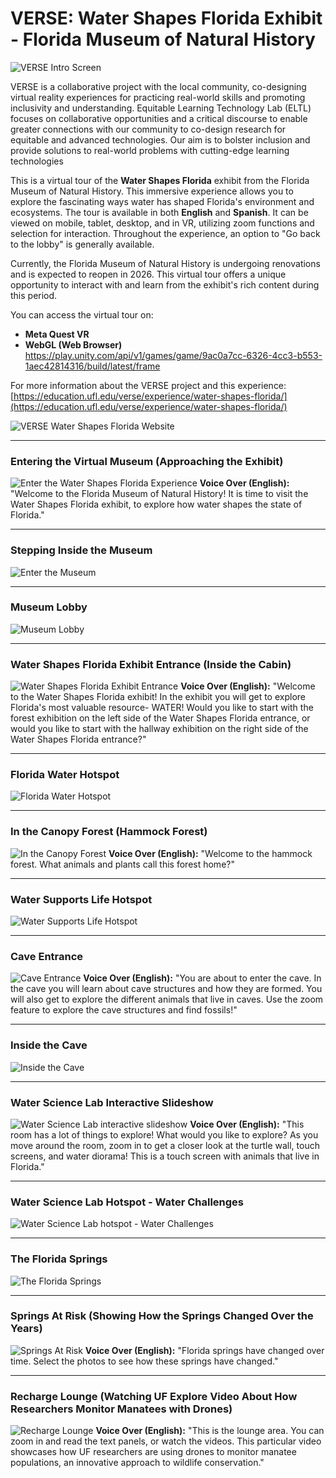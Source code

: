 # VERSE: Water Shapes Florida Exhibit - Florida Museum of Natural History

![VERSE Intro Screen](https://github.com/UF-College-of-Education/VERSE-Water-Shapes-Florida/blob/main/screenshots/1.jpg?raw=true)

VERSE is a collaborative project with the local community, co-designing virtual reality experiences for practicing real-world skills and promoting inclusivity and understanding.
Equitable Learning Technology Lab (ELTL) focuses on collaborative opportunities and a critical discourse to enable greater connections with our community to co-design research for equitable and advanced technologies. Our aim is to bolster inclusion and provide solutions to real-world problems with cutting-edge learning technologies

This is a virtual tour of the **Water Shapes Florida** exhibit from the Florida Museum of Natural History. This immersive experience allows you to explore the fascinating ways water has shaped Florida's environment and ecosystems. The tour is available in both **English** and **Spanish**. It can be viewed on mobile, tablet, desktop, and in VR, utilizing zoom functions and selection for interaction. Throughout the experience, an option to "Go back to the lobby" is generally available.

Currently, the Florida Museum of Natural History is undergoing renovations and is expected to reopen in 2026. This virtual tour offers a unique opportunity to interact with and learn from the exhibit's rich content during this period.

You can access the virtual tour on:
* **Meta Quest VR**
* **WebGL (Web Browser)** https://play.unity.com/api/v1/games/game/9ac0a7cc-6326-4cc3-b553-1aec42814316/build/latest/frame

For more information about the VERSE project and this experience:
[https://education.ufl.edu/verse/experience/water-shapes-florida/](https://education.ufl.edu/verse/experience/water-shapes-florida/)

![VERSE Water Shapes Florida Website](https://github.com/UF-College-of-Education/VERSE-Water-Shapes-Florida/blob/main/screenshots/website.png?raw=true)

---
### Entering the Virtual Museum (Approaching the Exhibit)
![Enter the Water Shapes Florida Experience](https://github.com/UF-College-of-Education/VERSE-Water-Shapes-Florida/blob/main/screenshots/0.png?raw=true)
**Voice Over (English):** "Welcome to the Florida Museum of Natural History! It is time to visit the Water Shapes Florida exhibit, to explore how water shapes the state of Florida."

---
### Stepping Inside the Museum
![Enter the Museum](https://github.com/UF-College-of-Education/VERSE-Water-Shapes-Florida/blob/main/screenshots/3.jpg?raw=true)

---
### Museum Lobby
![Museum Lobby](https://github.com/UF-College-of-Education/VERSE-Water-Shapes-Florida/blob/main/screenshots/2.jpg?raw=true)

---
### Water Shapes Florida Exhibit Entrance (Inside the Cabin)
![Water Shapes Florida Exhibit Entrance](https://github.com/UF-College-of-Education/VERSE-Water-Shapes-Florida/blob/main/screenshots/5.jpg?raw=true)
**Voice Over (English):** "Welcome to the Water Shapes Florida exhibit! In the exhibit you will get to explore Florida's most valuable resource- WATER! Would you like to start with the forest exhibition on the left side of the Water Shapes Florida entrance, or would you like to start with the hallway exhibition on the right side of the Water Shapes Florida entrance?"

---
### Florida Water Hotspot
![Florida Water Hotspot](https://github.com/UF-College-of-Education/VERSE-Water-Shapes-Florida/blob/main/screenshots/4.jpg?raw=true)

---
### In the Canopy Forest (Hammock Forest)
![In the Canopy Forest](https://github.com/UF-College-of-Education/VERSE-Water-Shapes-Florida/blob/main/screenshots/6.jpg?raw=true)
**Voice Over (English):** "Welcome to the hammock forest. What animals and plants call this forest home?"

---
### Water Supports Life Hotspot
![Water Supports Life Hotspot](https://github.com/UF-College-of-Education/VERSE-Water-Shapes-Florida/blob/main/screenshots/7.jpg?raw=true)

---
### Cave Entrance
![Cave Entrance](https://github.com/UF-College-of-Education/VERSE-Water-Shapes-Florida/blob/main/screenshots/8.jpg?raw=true)
**Voice Over (English):** "You are about to enter the cave. In the cave you will learn about cave structures and how they are formed. You will also get to explore the different animals that live in caves. Use the zoom feature to explore the cave structures and find fossils!"

---
### Inside the Cave
![Inside the Cave](https://github.com/UF-College-of-Education/VERSE-Water-Shapes-Florida/blob/main/screenshots/9.jpg?raw=true)

---
### Water Science Lab Interactive Slideshow
![Water Science Lab interactive slideshow](https://github.com/UF-College-of-Education/VERSE-Water-Shapes-Florida/blob/main/screenshots/10.jpg?raw=true)
**Voice Over (English):** "This room has a lot of things to explore! What would you like to explore? As you move around the room, zoom in to get a closer look at the turtle wall, touch screens, and water diorama! This is a touch screen with animals that live in Florida."

---
### Water Science Lab Hotspot - Water Challenges
![Water Science Lab hotspot - Water Challenges](https://github.com/UF-College-of-Education/VERSE-Water-Shapes-Florida/blob/main/screenshots/11.jpg?raw=true)

---
### The Florida Springs
![The Florida Springs](https://github.com/UF-College-of-Education/VERSE-Water-Shapes-Florida/blob/main/screenshots/12.jpg?raw=true)

---
### Springs At Risk (Showing How the Springs Changed Over the Years)
![Springs At Risk](https://github.com/UF-College-of-Education/VERSE-Water-Shapes-Florida/blob/main/screenshots/13.jpg?raw=true)
**Voice Over (English):** "Florida springs have changed over time. Select the photos to see how these springs have changed."

---
### Recharge Lounge (Watching UF Explore Video About How Researchers Monitor Manatees with Drones)
![Recharge Lounge](https://github.com/UF-College-of-Education/VERSE-Water-Shapes-Florida/blob/main/screenshots/14.jpg?raw=true)
**Voice Over (English):** "This is the lounge area. You can zoom in and read the text panels, or watch the videos. This particular video showcases how UF researchers are using drones to monitor manatee populations, an innovative approach to wildlife conservation."

